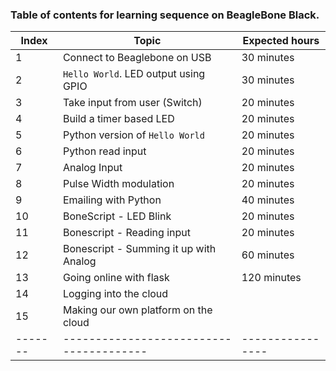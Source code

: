 ### Table of contents for learning sequence on BeagleBone Black.

| Index | Topic                                 | Expected hours |
|-------|---------------------------------------|----------------|
| 1     | Connect to Beaglebone on USB          | 30 minutes     |
| 2     | `Hello World`. LED output using GPIO  | 30 minutes     |
| 3     | Take input from user (Switch)         | 20 minutes     |
| 4     | Build a timer based LED               | 20 minutes     |
| 5     | Python version of `Hello World`       | 20 minutes     |
| 6     | Python read input                     | 20 minutes     |
| 7     | Analog Input                          | 20 minutes     |
| 8     | Pulse Width modulation                | 20 minutes     |
| 9     | Emailing with Python                  | 40 minutes     |
| 10    | BoneScript - LED Blink                | 20 minutes     |
| 11    | Bonescript - Reading input            | 20 minutes     |
| 12    | Bonescript - Summing it up with Analog| 60 minutes     |
| 13	| Going online with flask               | 120 minutes    |
| 14    | Logging into the cloud		|                |
| 15    | Making our own platform on the cloud  |                |
|-------|---------------------------------------|----------------|

